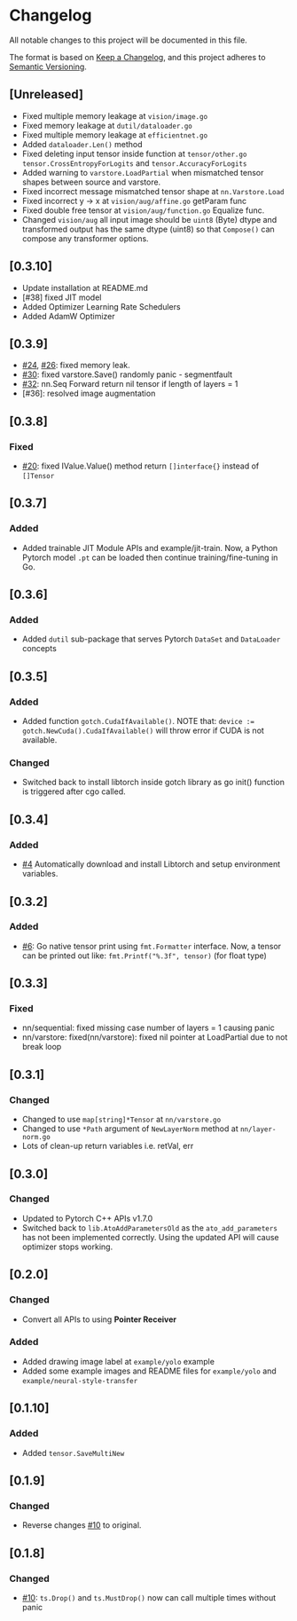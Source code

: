 # Changelog

All notable changes to this project will be documented in this file.

The format is based on [Keep a Changelog](https://keepachangelog.com/en/1.0.0/),
and this project adheres to [Semantic Versioning](https://semver.org/spec/v2.0.0.html).

## [Unreleased]
- Fixed multiple memory leakage at `vision/image.go`
- Fixed memory leakage at `dutil/dataloader.go`
- Fixed multiple memory leakage at `efficientnet.go`
- Added `dataloader.Len()` method
- Fixed deleting input tensor inside function at `tensor/other.go`  `tensor.CrossEntropyForLogits` and `tensor.AccuracyForLogits`
- Added warning to `varstore.LoadPartial` when mismatched tensor shapes between source and varstore.
- Fixed incorrect message mismatched tensor shape at `nn.Varstore.Load`
- Fixed incorrect y -> x at `vision/aug/affine.go` getParam func
- Fixed double free tensor at `vision/aug/function.go` Equalize func.
- Changed `vision/aug` all input image should be `uint8` (Byte) dtype and transformed output has the same dtype (uint8) so that `Compose()` can compose any transformer options.

## [0.3.10]
- Update installation at README.md
- [#38] fixed JIT model
- Added Optimizer Learning Rate Schedulers
- Added AdamW Optimizer

## [0.3.9]
- [#24], [#26]: fixed memory leak.
- [#30]: fixed varstore.Save() randomly panic - segmentfault
- [#32]: nn.Seq Forward return nil tensor if length of layers = 1
- [#36]: resolved image augmentation

## [0.3.8]

### Fixed
- [#20]: fixed IValue.Value() method return `[]interface{}` instead of `[]Tensor`

## [0.3.7]

### Added
- Added trainable JIT Module APIs and example/jit-train. Now, a Python Pytorch model `.pt` can be loaded then continue training/fine-tuning in Go.

## [0.3.6]

### Added
- Added `dutil` sub-package that serves Pytorch  `DataSet` and `DataLoader` concepts

## [0.3.5]

### Added
- Added function `gotch.CudaIfAvailable()`. NOTE that: `device := gotch.NewCuda().CudaIfAvailable()` will throw error if CUDA is not available. 

### Changed
- Switched back to install libtorch inside gotch library as go init() function is triggered after cgo called.

## [0.3.4]

### Added
- [#4] Automatically download and install Libtorch and setup environment variables.

## [0.3.2]

### Added
- [#6]: Go native tensor print using `fmt.Formatter` interface. Now, a tensor can be printed out like: `fmt.Printf("%.3f", tensor)` (for float type)

## [0.3.3]

### Fixed
- nn/sequential: fixed missing case number of layers = 1 causing panic
- nn/varstore: fixed(nn/varstore): fixed nil pointer at LoadPartial due to not break loop

## [0.3.1]

### Changed
- Changed to use `map[string]*Tensor` at `nn/varstore.go`
- Changed to use `*Path` argument of `NewLayerNorm` method at `nn/layer-norm.go`
- Lots of clean-up return variables i.e. retVal, err

## [0.3.0]

### Changed
- Updated to Pytorch C++ APIs v1.7.0
- Switched back to `lib.AtoAddParametersOld` as the `ato_add_parameters` has not been implemented correctly. Using the updated API will cause optimizer stops working.

## [0.2.0]

### Changed
- Convert all APIs to using **Pointer Receiver**

### Added
- Added drawing image label at `example/yolo` example
- Added some example images and README files for `example/yolo` and `example/neural-style-transfer`

## [0.1.10]

### Added
- Added `tensor.SaveMultiNew`

## [0.1.9]

### Changed
- Reverse changes [#10] to original.

## [0.1.8]

### Changed
- [#10]: `ts.Drop()` and `ts.MustDrop()` now can call multiple times without panic


[#10]: https://github.com/sugarme/gotch/issues/10
[#6]: https://github.com/sugarme/gotch/issues/6
[#4]: https://github.com/sugarme/gotch/issues/4
[#20]: https://github.com/sugarme/gotch/issues/20
[#24]: https://github.com/sugarme/gotch/issues/24
[#26]: https://github.com/sugarme/gotch/issues/26
[#30]: https://github.com/sugarme/gotch/issues/30
[#32]: https://github.com/sugarme/gotch/issues/32
